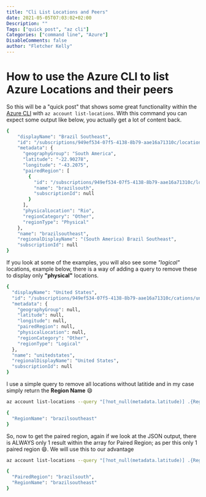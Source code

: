 ```yaml
---
title: "Cli List Locations and Peers"
date: 2021-05-05T07:03:02+02:00
Description: ""
Tags: ["quick post", "az cli"]
Categories: ["command line", "Azure"]
DisableComments: false
author: "Fletcher Kelly"
---
```

# How to use the Azure CLI to list Azure Locations and their peers

So this will be a "quick post" that shows some great functionality within the [Azure CLI](https://docs.microsoft.com/en-us/cli/azure/install-azure-cli) with ```az account list-locations```. With this command you can expect some output like below, you actually get a lot of content back.

```bash
{
    "displayName": "Brazil Southeast",
    "id": "/subscriptions/949ef534-07f5-4138-8b79-aae16a71310c/locations/brazilsoutheast",
    "metadata": {
      "geographyGroup": "South America",
      "latitude": "-22.90278",
      "longitude": "-43.2075",
      "pairedRegion": [
        {
          "id": "/subscriptions/949ef534-07f5-4138-8b79-aae16a71310c/locations/brazilsouth",
          "name": "brazilsouth",
          "subscriptionId": null
        }
      ],
      "physicalLocation": "Rio",
      "regionCategory": "Other",
      "regionType": "Physical"
    },
    "name": "brazilsoutheast",
    "regionalDisplayName": "(South America) Brazil Southeast",
    "subscriptionId": null
}

```

If you look at some of the examples, you will also see some *"logical"* locations, example below, there is a way of adding a query to remove these to display only **"physical"** locations.  

```bash
{
  "displayName": "United States",
  "id": "/subscriptions/949ef534-07f5-4138-8b79-aae16a71310c/cations/unitedstates",
  "metadata": {
    "geographyGroup": null,
    "latitude": null,
    "longitude": null,
    "pairedRegion": null,
    "physicalLocation": null,
    "regionCategory": "Other",
    "regionType": "Logical"
  },
  "name": "unitedstates",
  "regionalDisplayName": "United States",
  "subscriptionId": null
}
```

I use a simple query to remove all locations without latitide and in my case simply return the **Region Name** 😄

```bash
az account list-locations --query "[?not_null(metadata.latitude)] .{RegionName:name}" --output json
```

```bash
{
  "RegionName": "brazilsoutheast"
}
```

So, now to get the paired region, again if we look at the JSON output, there is ALWAYS only 1 result within the array for Paired Region; as per this only 1 paired region 😄. We will use this to our advantage

```bash
az account list-locations --query "[?not_null(metadata.latitude)] .{RegionName:name, PairedRegion:metadata.pairedRegion[0].name}" --output json
```

```bash
{
  "PairedRegion": "brazilsouth",
  "RegionName": "brazilsoutheast"
}
```
